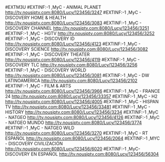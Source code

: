 #EXTM3U
#EXTINF:-1 ,MyC - ANIMAL PLANET
http://tv.nousiptv.com:8080/Lucy/123456/3247
#EXTINF:-1 ,MyC - DISCOVERY  HOME & HEALTH
http://tv.nousiptv.com:8080/Lucy/123456/3083
#EXTINF:-1 ,MyC - DISCOVERY CHANNEL
http://tv.nousiptv.com:8080/Lucy/123456/3251
#EXTINF:-1 ,MyC - HGTV
http://tv.nousiptv.com:8080/Lucy/123456/3252
#EXTINF:-1 ,MyC - DISCOVERY ID
http://tv.nousiptv.com:8080/Lucy/123456/4123
#EXTINF:-1 ,MyC - DISCOVERY SCIENCE
http://tv.nousiptv.com:8080/Lucy/123456/3082
#EXTINF:-1 ,MyC - DISCOVERY THEATER
http://tv.nousiptv.com:8080/Lucy/123456/4119
#EXTINF:-1 ,MyC - DISCOVERY TLC
http://tv.nousiptv.com:8080/Lucy/123456/3256
#EXTINF:-1 ,MyC - DISCOVERY WORLD
http://tv.nousiptv.com:8080/Lucy/123456/3081
#EXTINF:-1 ,MyC - DW LATINOAMERICA
http://tv.nousiptv.com:8080/Lucy/123456/2102
#EXTINF:-1 ,MyC - FILM & ARTS
http://tv.nousiptv.com:8080/Lucy/123456/3966
#EXTINF:-1 ,MyC - FRANCE 24
http://tv.nousiptv.com:8080/Lucy/123456/33357
#EXTINF:-1 ,MyC - H2
http://tv.nousiptv.com:8080/Lucy/123456/4005
#EXTINF:-1 ,MyC - HISPAN TV
http://tv.nousiptv.com:8080/Lucy/123456/33481
#EXTINF:-1 ,MyC - HISTORY
http://tv.nousiptv.com:8080/Lucy/123456/3234
#EXTINF:-1 ,MyC - NATGEO
http://tv.nousiptv.com:8080/Lucy/123456/4126
#EXTINF:-1 ,MyC - NATGEO MUNDO
http://tv.nousiptv.com:8080/Lucy/123456/3774
#EXTINF:-1 ,MyC - NATGEO WILD
http://tv.nousiptv.com:8080/Lucy/123456/3270
#EXTINF:-1 ,MyC - RT ESPAÑOL
http://tv.nousiptv.com:8080/Lucy/123456/2064
#EXTINF:-1 ,MYC - DISCOVERY  CIVILIZACIÓN
http://tv.nousiptv.com:8080/Lucy/123456/6020
#EXTINF:-1 ,MyC- DISCOVERY EN ESPAÑOL
http://tv.nousiptv.com:8080/Lucy/123456/56304

